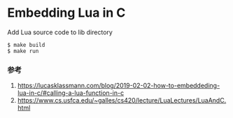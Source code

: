 # Embedding Lua in C

Add Lua source code to lib directory

```shell
$ make build
$ make run
```

### 参考
1. https://lucasklassmann.com/blog/2019-02-02-how-to-embeddeding-lua-in-c/#calling-a-lua-function-in-c
2. https://www.cs.usfca.edu/~galles/cs420/lecture/LuaLectures/LuaAndC.html